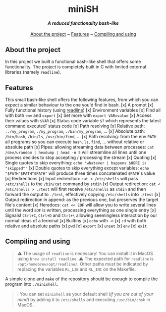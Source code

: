 <div align='center'>

# miniSH
#### _A reduced functionality bash-like_

[About the project](#about-the-project) ~
[Features](#features) ~
[Compiling and using](#compiling-and-using)

</div>

## About the project
In this project we built a functional bash-like shell that offers some functionality.
The project is completely built in C with limited external libraries (namely `readline`).

## Features
This small bash-like shell offers the following features, from which you can
expect a similar behaviour to the one you'd find in bash.
[x] A prompt
    [x] Fully functional history (using [readline](https://tiswww.case.edu/php/chet/readline/rltop.html))
[x] Environment variables
    [x] Find all with both `env` and `export`
    [x] Set more with `export VAR=value`
    [x] Access their values with `$VAR`
    [x] Status code variable `$?` which represents the latest command executed' status code
[x] Path resolving
    [x] Relative path: `../my_program`, `./my_program`, `./bin/my_program`, ...
    [x] Absolute path: `/bin/bash`, `/bin/ls`, `/usr/bin/find`, ...
    [x] Path resolving: from the env `PATH` all programs so you can execute `bash`, `ls`, `find`, ... without relative or absolute path
[x] Pipes: allowing streaming data between processes: `cat /dev/urandom | hexdump | head -n 5` will streamline all lines until one process
    decides to stop accepting / processing the stream
[x] Quoting
    [x] Single quotes to skip everything: `echo 'whatever | happens $HERE is "skipped"'`
    [x] Double quotes to skip everything except variables: `echo "$PATH"$PATH"$PATH"` will produce three times concatenated `$PATH`'s value
[x] Redirections
    [x] Input redirection: `cat < /etc/shells` will pass `/etc/shells` to the `/bin/cat` command by `stdin`
    [x] Output redirection: `cat < /etc/shells > ./test` will first receive `/etc/shells` as `stdin` and then forward the output to `./test`,
        effectively copying `/etc/shells` into `./test`
    [x] Output redirection in append: as the previous one, but preserves the target file's content
    [x] Heredocs: `cat << EOF` will allow you to write several lines until the word `EOF` is written, processing everything as one single entry
[x] Signals! `Ctrl+C`, `Ctrl+D` and `Ctrl+\` allowing seemingless interaction by our normal ideas of a terminal
[x] Builtins
    [x] `echo` with `-n`
    [x] `cd` with both relative and absolute paths
    [x] `pwd`
    [x] `export`
    [x] `unset`
    [x] `env`
    [x] `exit`

## Compiling and using
> ⚠️  The usage of `readline` is necessary! You can install it in MacOS using `brew install readline`.
> ⚠️  The expected path for `readline` is `/opt/homebrew/opt/readline/`. Other paths must be indicated
> by replacing the variables `RL_LIB` and `RL_INC` on the Makefile.

A simple clone and `make` of the repository should be enough to compile the program into `./minishell`.

> ℹ️  You can set `minishell` as your default shell (_if you are out of your mind_) by adding it to
> `/etc/shells` and executing `/usr/bin/chsh` in MacOS.
